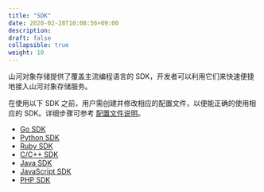 ```yaml
---
title: "SDK"
date: 2020-02-28T10:08:56+09:00
description:
draft: false
collapsible: true
weight: 10
---
```


山河对象存储提供了覆盖主流编程语言的 SDK，开发者可以利用它们来快速便捷地接入山河对象存储服务。

在使用以下 SDK 之前，用户需创建并修改相应的配置文件，以便能正确的使用相应的 SDK。详细步骤可参考 [配置文件说明](/storage/object-storage/manual/tool/qsctl/#修改配置)。

- [Go SDK](./go)
- [Python SDK](./python)
- [Ruby SDK](./ruby)
- [C/C++ SDK](./cpp/)
- [Java SDK](./java)
- [JavaScript SDK](./javascript)
- [PHP SDK](./php)